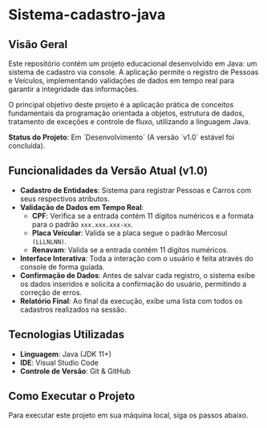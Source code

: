 # Sistema-cadastro-java

## **Visão Geral**

Este repositório contém um projeto educacional desenvolvido em Java: um sistema de cadastro via console. A aplicação permite o registro de Pessoas e Veículos, implementando validações de dados em tempo real para garantir a integridade das informações.

O principal objetivo deste projeto é a aplicação prática de conceitos fundamentais da programação orientada a objetos, estrutura de dados, tratamento de exceções e controle de fluxo, utilizando a linguagem Java.

**Status do Projeto**: Em ´Desenvolvimento´ (A versão ´v1.0´ estável foi concluída).

## **Funcionalidades da Versão Atual (v1.0)**

* **Cadastro de Entidades**: Sistema para registrar Pessoas e Carros com seus respectivos atributos.
* **Validação de Dados em Tempo Real**:
  * **CPF**: Verifica se a entrada contém 11 dígitos numéricos e a formata para o padrão `xxx.xxx.xxx-xx`.
  * **Placa Veicular**: Valida se a placa segue o padrão Mercosul `(LLLNLNN)`.
  * **Renavam**: Valida se a entrada contém 11 dígitos numéricos.
* **Interface Interativa**: Toda a interação com o usuário é feita através do console de forma guiada.
* **Confirmação de Dados**: Antes de salvar cada registro, o sistema exibe os dados inseridos e solicita a confirmação do usuário, permitindo a correção de erros.
* **Relatório Final**: Ao final da execução, exibe uma lista com todos os cadastros realizados na sessão.

## **Tecnologias Utilizadas**
* **Linguagem**: Java (JDK 11+)
* **IDE**: Visual Studio Code
* **Controle de Versão**: Git & GitHub

## **Como Executar o Projeto**
Para executar este projeto em sua máquina local, siga os passos abaixo.
